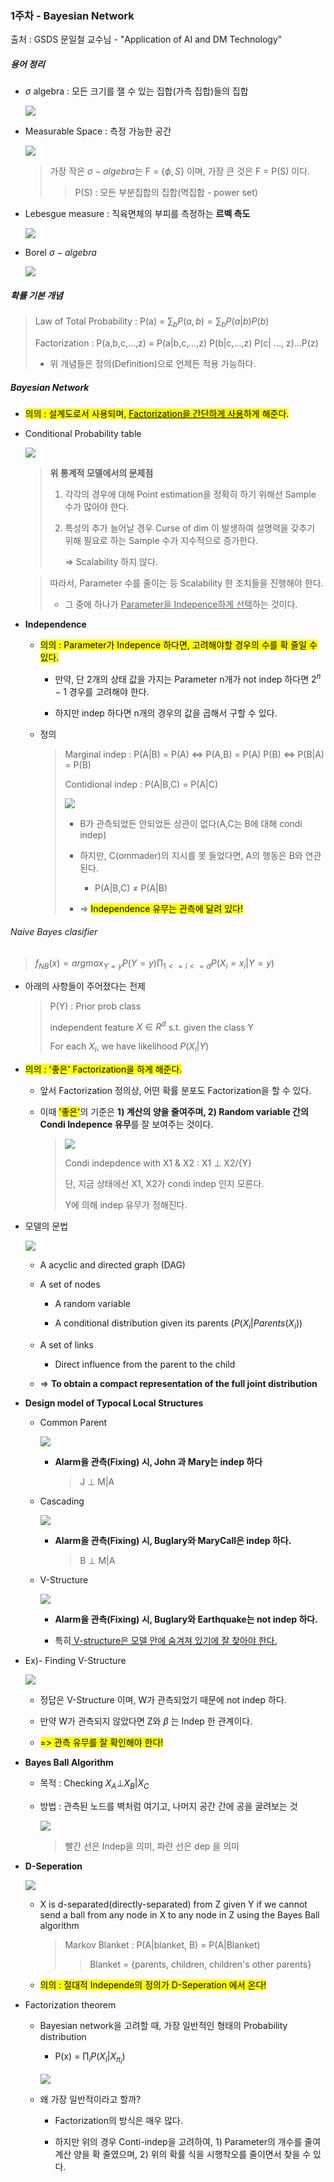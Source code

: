 ### 1주차 - Bayesian Network

출처 : GSDS 문일철 교수님 - "Application of AI and DM Technology"



##### 용어 정리

- $\sigma$ algebra : 모든 크기를 잴 수 있는 집합(가측 집합)들의 집합 
  
  ![](picture/1-2.png)



- Measurable Space : 측정 가능한 공간 
  
  ![](picture/1-3.png)
  
  > 가장 작은 $\sigma-algebra$는 F = {$\phi, S$} 이며, 가장 큰 것은 F = P(S) 이다. 
  > 
  > > P(S) : 모든 부분집합의 집합(멱집합 - power set)



- Lebesgue measure : 직육면체의 부피를 측정하는 **르벡 측도** 
  
  ![](picture/1-4.png)



- Borel $\sigma - algebra$ 
  
  ![](picture/1-5.png)





##### 확률 기본 개념

> Law of Total Probability : P(a) = $\sum_b P(a,b) = \sum_b P(a|b) P(b)$
> 
> Factorization : P(a,b,c,...,z) = P(a|b,c,...,z) P(b|c,...,z) P(c| ..., z)...P(z)
> 
> - 위 개념들은 정의(Definition)으로 언제든 적용 가능하다. 



##### Bayesian Network

- <mark>의의 : 설계도로서 사용되며, <u>Factorization을 간단하게 사용</u>하게 해준다. </mark>



- Conditional Probability table 
  
  ![](picture/1-1.png)
  
  > **위 통계적 모델에서의 문제점**
  > 
  > 1. 각각의 경우에 대해 Point estimation을 정확히 하기 위해선 Sample 수가 많아야 한다. 
  > 
  > 2. 특성의 추가 늘어날 경우 Curse of dim 이 발생하여 설명력을 갖추기 위해 필요로 하는 Sample 수가 지수적으로 증가한다.
  >    
  >    => Scalability 하지 않다.  
  
  > 따라서, Parameter 수를 줄이는 등 Scalability 한 조치들을 진행해야 한다.
  > 
  > - 그 중에 하나가 <u>Parameter을 Indepence하게 선택</u>하는 것이다. 



- **Independence** 
  
  - <mark>의의 : Parameter가 Indepence 하다면, 고려해야할 경우의 수를 확 줄일 수 있다. </mark>
    
    - 만약, 단 2개의 상태 값을 가지는 Parameter n개가 not indep 하다면 $2^n-1$ 경우를 고려해야 한다.
    
    - 하지만 indep 하다면 n개의 경우의 값을 곱해서 구할 수 있다. 
  
  - 정의 
    
    > Marginal indep : P(A|B) = P(A) <=> P(A,B) = P(A) P(B) <=> P(B|A) = P(B)
    > 
    > Contidional indep : P(A|B,C) = P(A|C) 
    > 
    > ![](picture/1-6.png)
    > 
    > - B가 관측되었든 안되었든 상관이 없다(A,C는 B에 대해 condi indep) 
    > 
    > - 하지만, C(ommader)의 지시를 못 들었다면, A의 행동은 B와 연관된다. 
    >   
    >   - P(A|B,C) $\neq$ P(A|B) 
    > 
    > - => <mark>Independence 유무는 관측에 달려 있다!</mark>



###### Naive Bayes clasifier

> $f_{NB}(x) = argmax_{Y=y} P(Y=y) \prod_{1<=i<=d} P(X_i = x_i|Y=y)$

- 아래의 사항들이 주어졌다는 전제 
  
  > P(Y) : Prior prob class 
  > 
  > independent feature $X \in R^d$  s.t. given the class Y 
  > 
  > For each $X_i,$ we have likelihood $P(X_i|Y)$



- <mark>의의 : '좋은' Factorization을 하게 해준다. </mark>
  
  - 앞서 Factorization 정의상, 어떤 확률 분포도 Factorization을 할 수 있다. 
  
  - 이때 <mark>'좋은'</mark>의 기준은 **1) 계산의 양을 줄여주며, 2) Random variable 간의 Condi Indepence 유무**를 잘 보여주는 것이다. 
    
    > ![](picture/1-7.png)
    > 
    > Condi indepdence with X1 & X2 : X1 $\bot$ X2/{Y}
    > 
    > 단, 지금 상태에선 X1, X2가 condi indep 인지 모른다. 
    > 
    > Y에 의해 indep 유무가 정해진다. 



- 모델의 문법 
  
  ![](picture/1-8.png)
  
  - A acyclic and directed graph (DAG)
  
  - A set of nodes 
    
    - A random variable
    
    - A conditional distribution given its parents ($P(X_i|Parents(X_i))$
  
  - A set of links 
    
    - Direct influence from the parent to the child 
  
  - => **To obtain a compact representation of the full joint distribution** 



- **Design model of Typocal Local Structures**
  
  - Common Parent 
    
    ![](picture/1-9.png)
    
    - **Alarm을 관측(Fixing) 시, John 과 Mary는 indep 하다**
      
      > J $\bot$ M|A
  
  
  
  - Cascading 
    
    ![](picture/1-10.png)
    
    - **Alarm을 관측(Fixing) 시, Buglary와 MaryCall은 indep 하다.**
      
      > B $\bot$ M|A
    
    
  
  - V-Structure
    
    ![](picture/1-11.png)
    
    - **Alarm을 관측(Fixing) 시, Buglary와 Earthquake는 not indep 하다.**
    
    - 특히<u> V-structure은 모델 안에 숨겨져 있기에 잘 찾아야 한다.</u>



- Ex)- Finding V-Structure 
  
  ![](picture/1-12.png)
  
  - 정답은 V-Structure 이며, W가 관측되었기 때문에 not indep 하다.
  
  - 만약 W가 관측되지 않았다면 Z와 $\beta$ 는 Indep 한 관계이다.
  
  - <mark>=> 관측 유무를 잘 확인해야 한다! </mark>



- **Bayes Ball Algorithm**
  
  - 목적 : Checking $X_A \bot X_B |X_C$ 
  
  - 방법 : 관측된 노드를 벽처럼 여기고, 나머지 공간 간에 공을 굴려보는 것 
    
    ![](picture/1-13.png)
    
    > 빨간 선은 Indep을 의미, 파란 선은 dep 을 의미 



- **D-Seperation**
  
  ![](picture/1-14.png)
  
  - X is d-separated(directly-separated) from Z given Y if we cannot send a ball from any node in X to any node in Z using the Bayes Ball algorithm 
    
    > Markov Blanket : P(A|blanket, B) = P(A|Blanket) 
    > 
    > > Blanket = {parents, children, children's other parents}
  
  - <mark>의의 : 절대적 Independe의 정의가 D-Seperation 에서 온다!</mark>



- Factorization theorem 
  
  - Bayesian network을 고려할 때, 가장 일반적인 형태의 Probability distribution
    
    - P(x) = $\prod_i P(X_i|X_{\pi_i})$
    
    ![](picture/1-15.png)
  
  - 왜 가장 일반적이라고 할까? 
    
    - Factorization의 방식은 매우 많다. 
    
    - 하지만 위의 경우 Conti-indep을 고려하여, 1) Parameter의 개수를 줄여 계산 양을 확 줄였으며, 2) 위의 확률 식을 시행착오를 줄이면서 찾을 수 있다. 
    
    


